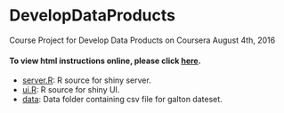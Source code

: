 DevelopDataProducts
=============================

Course Project for Develop Data Products on Coursera
August 4th, 2016

#### To view html instructions online, please click [here](https://juanpaboxu.shinyapps.io/bmi-index/).         

* [server.R](./server.R): R source for shiny server.        
* [ui.R](./ui.R): R source for shiny UI.   
* [data](./data): Data folder containing csv file for galton dateset.